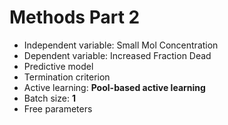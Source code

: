 # Methods Part 2

- Independent variable: Small Mol Concentration
- Dependent variable: Increased Fraction Dead
- Predictive model
- Termination criterion
- Active learning: **Pool-based active learning**
- Batch size: **1**
- Free parameters

